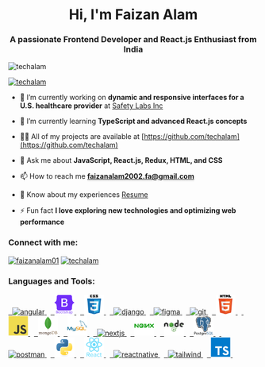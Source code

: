 <h1 align="center">Hi, I'm Faizan Alam</h1>
<h3 align="center">A passionate Frontend Developer and React.js Enthusiast from India</h3>

<p align="left"> <img src="https://komarev.com/ghpvc/?username=techalam&label=Profile%20views&color=0e75b6&style=flat" alt="techalam" /> </p>

<p align="left"> <a href="https://github.com/ryo-ma/github-profile-trophy"><img src="https://github-profile-trophy.vercel.app/?username=techalam" alt="techalam" /></a> </p>

- 🔭 I’m currently working on **dynamic and responsive interfaces for a U.S. healthcare provider** at [Safety Labs Inc](https://www.safetylabs.org)

- 🌱 I’m currently learning **TypeScript and advanced React.js concepts**

- 👨‍💻 All of my projects are available at [https://github.com/techalam](https://github.com/techalam)

- 💬 Ask me about **JavaScript, React.js, Redux, HTML, and CSS**

- 📫 How to reach me **faizanalam2002.fa@gmail.com**

- 📄 Know about my experiences [Resume](https://github.com/techalam/resume.pdf)

- ⚡ Fun fact **I love exploring new technologies and optimizing web performance**

<h3 align="left">Connect with me:</h3>
<p align="left">
<a href="https://linkedin.com/in/faizanalam01" target="blank"><img align="center" src="https://cdn.jsdelivr.net/npm/simple-icons@v3/icons/linkedin.svg" alt="faizanalam01" height="30" width="40" /></a>
<a href="https://github.com/techalam" target="blank"><img align="center" src="https://cdn.jsdelivr.net/npm/simple-icons@v3/icons/github.svg" alt="techalam" height="30" width="40" /></a>
</p>

<h3 align="left">Languages and Tools:</h3>
<p align="left"> 
  <a href="https://angular.io" target="_blank" rel="noreferrer">&nbsp; 
    <img src="https://angular.io/assets/images/logos/angular/angular.svg" alt="angular" width="40" height="40"/> 
  </a>&nbsp; 
  <a href="https://getbootstrap.com" target="_blank" rel="noreferrer">&nbsp; 
    <img src="https://raw.githubusercontent.com/devicons/devicon/master/icons/bootstrap/bootstrap-plain-wordmark.svg" alt="bootstrap" width="40" height="40"/> 
  </a>&nbsp; 
  <a href="https://www.w3schools.com/css/" target="_blank" rel="noreferrer">&nbsp; 
    <img src="https://raw.githubusercontent.com/devicons/devicon/master/icons/css3/css3-original-wordmark.svg" alt="css3" width="40" height="40"/> 
  </a>&nbsp; 
  <a href="https://www.djangoproject.com/" target="_blank" rel="noreferrer">&nbsp; 
    <img src="https://cdn.worldvectorlogo.com/logos/django.svg" alt="django" width="40" height="40"/> 
  </a>&nbsp; 
  <a href="https://www.figma.com/" target="_blank" rel="noreferrer">&nbsp; 
    <img src="https://www.vectorlogo.zone/logos/figma/figma-icon.svg" alt="figma" width="40" height="40"/> 
  </a>&nbsp; 
  <a href="https://git-scm.com/" target="_blank" rel="noreferrer">&nbsp; 
    <img src="https://www.vectorlogo.zone/logos/git-scm/git-scm-icon.svg" alt="git" width="40" height="40"/> 
  </a>&nbsp; 
  <a href="https://www.w3.org/html/" target="_blank" rel="noreferrer">&nbsp; 
    <img src="https://raw.githubusercontent.com/devicons/devicon/master/icons/html5/html5-original-wordmark.svg" alt="html5" width="40" height="40"/> 
  </a>&nbsp; 
  <a href="https://developer.mozilla.org/en-US/docs/Web/JavaScript" target="_blank" rel="noreferrer">&nbsp; 
    <img src="https://raw.githubusercontent.com/devicons/devicon/master/icons/javascript/javascript-original.svg" alt="javascript" width="40" height="40"/> 
  </a>&nbsp; 
  <a href="https://www.mongodb.com/" target="_blank" rel="noreferrer">&nbsp; 
    <img src="https://raw.githubusercontent.com/devicons/devicon/master/icons/mongodb/mongodb-original-wordmark.svg" alt="mongodb" width="40" height="40"/> 
  </a>&nbsp; 
  <a href="https://www.mysql.com/" target="_blank" rel="noreferrer">&nbsp; 
    <img src="https://raw.githubusercontent.com/devicons/devicon/master/icons/mysql/mysql-original-wordmark.svg" alt="mysql" width="40" height="40"/> 
  </a>&nbsp; 
  <a href="https://nextjs.org/" target="_blank" rel="noreferrer">&nbsp; 
    <img src="https://cdn.worldvectorlogo.com/logos/nextjs-2.svg" alt="nextjs" width="40" height="40"/> 
  </a>&nbsp; 
  <a href="https://www.nginx.com" target="_blank" rel="noreferrer">&nbsp; 
    <img src="https://raw.githubusercontent.com/devicons/devicon/master/icons/nginx/nginx-original.svg" alt="nginx" width="40" height="40"/> 
  </a>&nbsp; 
  <a href="https://nodejs.org" target="_blank" rel="noreferrer">&nbsp; 
    <img src="https://raw.githubusercontent.com/devicons/devicon/master/icons/nodejs/nodejs-original-wordmark.svg" alt="nodejs" width="40" height="40"/> 
  </a>&nbsp; 
  <a href="https://www.postgresql.org" target="_blank" rel="noreferrer">&nbsp; 
    <img src="https://raw.githubusercontent.com/devicons/devicon/master/icons/postgresql/postgresql-original-wordmark.svg" alt="postgresql" width="40" height="40"/> 
  </a>&nbsp; 
  <a href="https://postman.com" target="_blank" rel="noreferrer">&nbsp; 
    <img src="https://www.vectorlogo.zone/logos/getpostman/getpostman-icon.svg" alt="postman" width="40" height="40"/> 
  </a>&nbsp; 
  <a href="https://www.python.org" target="_blank" rel="noreferrer">&nbsp; 
    <img src="https://raw.githubusercontent.com/devicons/devicon/master/icons/python/python-original.svg" alt="python" width="40" height="40"/> 
  </a>&nbsp; 
  <a href="https://reactjs.org/" target="_blank" rel="noreferrer">&nbsp; 
    <img src="https://raw.githubusercontent.com/devicons/devicon/master/icons/react/react-original-wordmark.svg" alt="react" width="40" height="40"/> 
  </a>&nbsp; 
  <a href="https://reactnative.dev/" target="_blank" rel="noreferrer">&nbsp; 
    <img src="https://reactnative.dev/img/header_logo.svg" alt="reactnative" width="40" height="40"/> 
  </a>&nbsp; 
  <a href="https://tailwindcss.com/" target="_blank" rel="noreferrer">&nbsp; 
    <img src="https://www.vectorlogo.zone/logos/tailwindcss/tailwindcss-icon.svg" alt="tailwind" width="40" height="40"/> 
  </a>&nbsp; 
  <a href="https://www.typescriptlang.org/" target="_blank" rel="noreferrer">&nbsp; 
    <img src="https://raw.githubusercontent.com/devicons/devicon/master/icons/typescript/typescript-original.svg" alt="typescript" width="40" height="40"/> 
  </a>&nbsp; 
</p>


